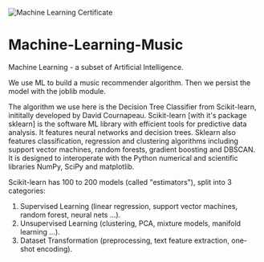 ![Machine Learning Certificate](https://user-images.githubusercontent.com/96743401/173188516-cbc43764-829c-44a3-969d-a4fdf2cb5dc9.png)
# Machine-Learning-Music

Machine Learning - a subset of Artificial Intelligence.

We use ML to build a music recommender algorithm. Then we persist the model with the joblib module. 

The algorithm we use here is the Decision Tree Classifier from Scikit-learn, inititally developed by David Cournapeau. 
Scikit-learn [with it's package sklearn] is the software ML library with efficient tools for predictive data analysis. It features neural networks and decision trees. Sklearn also features classification, regression and clustering algorithms including support vector machines, random forests, gradient boosting and DBSCAN. 
It is designed to interoperate with the Python numerical and scientific libraries NumPy, SciPy and matplotlib. 

Scikit-learn has 100 to 200 models (called "estimators"), split into 3 categories:

1. Supervised Learning (linear regression, support vector machines, random forest, neural nets ...).
2. Unsupervised Learning (clustering, PCA, mixture models, manifold learning ...).
3. Dataset Transformation (preprocessing, text feature extraction, one-shot encoding).


